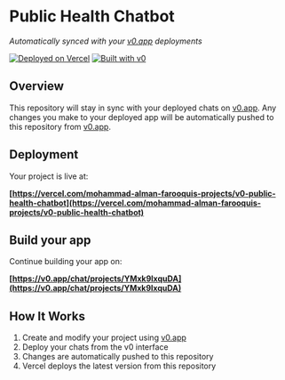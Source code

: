 # Public Health Chatbot

*Automatically synced with your [v0.app](https://v0.app) deployments*

[![Deployed on Vercel](https://img.shields.io/badge/Deployed%20on-Vercel-black?style=for-the-badge&logo=vercel)](https://vercel.com/mohammad-alman-farooquis-projects/v0-public-health-chatbot)
[![Built with v0](https://img.shields.io/badge/Built%20with-v0.app-black?style=for-the-badge)](https://v0.app/chat/projects/YMxk9lxquDA)

## Overview

This repository will stay in sync with your deployed chats on [v0.app](https://v0.app).
Any changes you make to your deployed app will be automatically pushed to this repository from [v0.app](https://v0.app).

## Deployment

Your project is live at:

**[https://vercel.com/mohammad-alman-farooquis-projects/v0-public-health-chatbot](https://vercel.com/mohammad-alman-farooquis-projects/v0-public-health-chatbot)**

## Build your app

Continue building your app on:

**[https://v0.app/chat/projects/YMxk9lxquDA](https://v0.app/chat/projects/YMxk9lxquDA)**

## How It Works

1. Create and modify your project using [v0.app](https://v0.app)
2. Deploy your chats from the v0 interface
3. Changes are automatically pushed to this repository
4. Vercel deploys the latest version from this repository